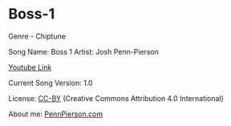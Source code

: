 # Boss-1
Genre - Chiptune

Song Name: Boss 1
Artist: Josh Penn-Pierson

[Youtube Link](https://www.youtube.com/watch?v=ixDkh1KCyrM&list=PLye9mcKwe2zy3KW8uK_3F7HVMjJjdqSqU&index=4)

Current Song Version: 1.0

License: [CC-BY](http://creativecommons.org/licenses/by/4.0/) (Creative Commons Attribution 4.0 International)

About me: [PennPierson.com](http://pennpierson.com/)
